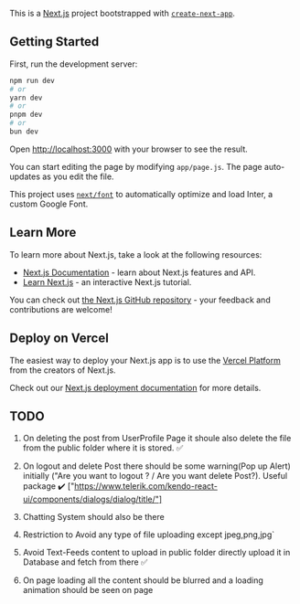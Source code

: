 This is a [Next.js](https://nextjs.org/) project bootstrapped with [`create-next-app`](https://github.com/vercel/next.js/tree/canary/packages/create-next-app).

## Getting Started

First, run the development server:

```bash
npm run dev
# or
yarn dev
# or
pnpm dev
# or
bun dev
```

Open [http://localhost:3000](http://localhost:3000) with your browser to see the result.

You can start editing the page by modifying `app/page.js`. The page auto-updates as you edit the file.

This project uses [`next/font`](https://nextjs.org/docs/basic-features/font-optimization) to automatically optimize and load Inter, a custom Google Font.

## Learn More

To learn more about Next.js, take a look at the following resources:

- [Next.js Documentation](https://nextjs.org/docs) - learn about Next.js features and API.
- [Learn Next.js](https://nextjs.org/learn) - an interactive Next.js tutorial.

You can check out [the Next.js GitHub repository](https://github.com/vercel/next.js/) - your feedback and contributions are welcome!

## Deploy on Vercel

The easiest way to deploy your Next.js app is to use the [Vercel Platform](https://vercel.com/new?utm_medium=default-template&filter=next.js&utm_source=create-next-app&utm_campaign=create-next-app-readme) from the creators of Next.js.

Check out our [Next.js deployment documentation](https://nextjs.org/docs/deployment) for more details.




## TODO

 1. On deleting the post from UserProfile Page it shoule also delete the file from the public folder where it is stored.   ✅

 2. On logout and delete Post there should be some warning(Pop up Alert) initially ("Are you want to logout ? / Are you want delete Post?).
    Useful package  ✔️
    ["https://www.telerik.com/kendo-react-ui/components/dialogs/dialog/title/"]

 3. Chatting System should also be there

 4. Restriction to Avoid any type of file uploading except jpeg,png,jpg`

 5. Avoid Text-Feeds content to upload in public folder directly upload it in Database and fetch from there ✅

 6. On page loading all the content should be blurred and a loading animation should be seen on page